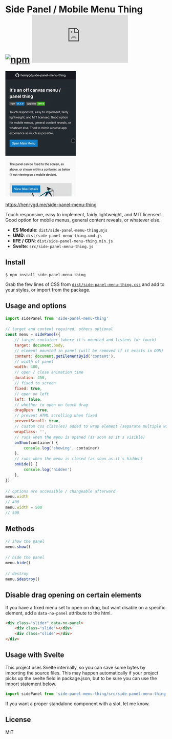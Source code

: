 # Side Panel / Mobile Menu Thing [![npm][npm-image]][npm-url] [![File Size][size-image]][cdn-url]

[npm-image]: https://badgen.net/npm/v/side-panel-menu-thing
[npm-url]: https://www.npmjs.com/package/side-panel-menu-thing
[size-image]: https://badgen.net/badgesize/gzip/henrygd/side-panel-menu-thing/master/dist/side-panel-menu-thing.min.js
[cdn-url]: https://cdn.jsdelivr.net/npm/side-panel-menu-thing/dist/side-panel-menu-thing.min.js

![example](example.gif)

https://henrygd.me/side-panel-menu-thing

Touch responsive, easy to implement, fairly lightweight, and MIT licensed. Good option for mobile menus, general content reveals, or whatever else.

- **ES Module**: `dist/side-panel-menu-thing.mjs`
- **UMD**: `dist/side-panel-menu-thing.umd.js`
- **IIFE / CDN**: `dist/side-panel-menu-thing.min.js`
- **Svelte**: `src/side-panel-menu-thing.js`

## Install

```
$ npm install side-panel-menu-thing
```

Grab the few lines of CSS from [`dist/side-panel-menu-thing.css`](dist/side-panel-menu-thing.css) and add to your styles, or import from the package.

## Usage and options

```js
import sidePanel from 'side-panel-menu-thing'

// target and content required, others optional
const menu = sidePanel({
	// target container (where it's mounted and listens for touch)
	target: document.body,
	// element mounted in panel (will be removed if it exists in DOM)
	content: document.getElementById('content'),
	// width of panel
	width: 400,
	// open / close animation time
	duration: 450,
	// fixed to screen
	fixed: true,
	// open on left
	left: false,
	// whether to open on touch drag
	dragOpen: true,
	// prevent HTML scrolling when fixed
	preventScroll: true,
	// custom css class(es) added to wrap element (separate multiple with spaces)
	wrapClass: '',
	// runs when the menu is opened (as soon as it's visible)
	onShow(container) {
		console.log('showing', container)
	},
	// runs when the menu is closed (as soon as it's hidden)
	onHide() {
		console.log('hidden')
	},
})

// options are accessible / changeable afterward
menu.width
// 400
menu.width = 500
// 500
```

## Methods

```js
// show the panel
menu.show()

// hide the panel
menu.hide()

// destroy
menu.$destroy()
```

## Disable drag opening on certain elements

If you have a fixed menu set to open on drag, but want disable on a specific element, add a `data-no-panel` attribute to the html.

```html
<div class="slider" data-no-panel>
	<div class="slide"></div>
	<div class="slide"></div>
</div>
```

## Usage with Svelte

This project uses Svelte internally, so you can save some bytes by importing the source files. This may happen automatically if your project picks up the svelte field in package.json, but to be sure you can use the import statement below.

```js
import sidePanel from 'side-panel-menu-thing/src/side-panel-menu-thing'
```

If you want a proper standalone component with a slot, let me know.

## License

MIT
